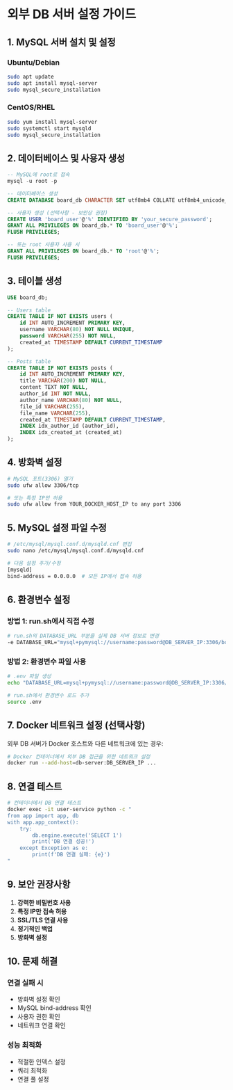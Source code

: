 # 외부 DB 서버 설정 가이드

## 1. MySQL 서버 설치 및 설정

### Ubuntu/Debian
```bash
sudo apt update
sudo apt install mysql-server
sudo mysql_secure_installation
```

### CentOS/RHEL
```bash
sudo yum install mysql-server
sudo systemctl start mysqld
sudo mysql_secure_installation
```

## 2. 데이터베이스 및 사용자 생성

```sql
-- MySQL에 root로 접속
mysql -u root -p

-- 데이터베이스 생성
CREATE DATABASE board_db CHARACTER SET utf8mb4 COLLATE utf8mb4_unicode_ci;

-- 사용자 생성 (선택사항 - 보안상 권장)
CREATE USER 'board_user'@'%' IDENTIFIED BY 'your_secure_password';
GRANT ALL PRIVILEGES ON board_db.* TO 'board_user'@'%';
FLUSH PRIVILEGES;

-- 또는 root 사용자 사용 시
GRANT ALL PRIVILEGES ON board_db.* TO 'root'@'%';
FLUSH PRIVILEGES;
```

## 3. 테이블 생성

```sql
USE board_db;

-- Users table
CREATE TABLE IF NOT EXISTS users (
    id INT AUTO_INCREMENT PRIMARY KEY,
    username VARCHAR(80) NOT NULL UNIQUE,
    password VARCHAR(255) NOT NULL,
    created_at TIMESTAMP DEFAULT CURRENT_TIMESTAMP
);

-- Posts table
CREATE TABLE IF NOT EXISTS posts (
    id INT AUTO_INCREMENT PRIMARY KEY,
    title VARCHAR(200) NOT NULL,
    content TEXT NOT NULL,
    author_id INT NOT NULL,
    author_name VARCHAR(80) NOT NULL,
    file_id VARCHAR(255),
    file_name VARCHAR(255),
    created_at TIMESTAMP DEFAULT CURRENT_TIMESTAMP,
    INDEX idx_author_id (author_id),
    INDEX idx_created_at (created_at)
);
```

## 4. 방화벽 설정

```bash
# MySQL 포트(3306) 열기
sudo ufw allow 3306/tcp

# 또는 특정 IP만 허용
sudo ufw allow from YOUR_DOCKER_HOST_IP to any port 3306
```

## 5. MySQL 설정 파일 수정

```bash
# /etc/mysql/mysql.conf.d/mysqld.cnf 편집
sudo nano /etc/mysql/mysql.conf.d/mysqld.cnf

# 다음 설정 추가/수정
[mysqld]
bind-address = 0.0.0.0  # 모든 IP에서 접속 허용
```

## 6. 환경변수 설정

### 방법 1: run.sh에서 직접 수정
```bash
# run.sh의 DATABASE_URL 부분을 실제 DB 서버 정보로 변경
-e DATABASE_URL="mysql+pymysql://username:password@DB_SERVER_IP:3306/board_db" \
```

### 방법 2: 환경변수 파일 사용
```bash
# .env 파일 생성
echo "DATABASE_URL=mysql+pymysql://username:password@DB_SERVER_IP:3306/board_db" > .env

# run.sh에서 환경변수 로드 추가
source .env
```

## 7. Docker 네트워크 설정 (선택사항)

외부 DB 서버가 Docker 호스트와 다른 네트워크에 있는 경우:

```bash
# Docker 컨테이너에서 외부 DB 접근을 위한 네트워크 설정
docker run --add-host=db-server:DB_SERVER_IP ...
```

## 8. 연결 테스트

```bash
# 컨테이너에서 DB 연결 테스트
docker exec -it user-service python -c "
from app import app, db
with app.app_context():
    try:
        db.engine.execute('SELECT 1')
        print('DB 연결 성공!')
    except Exception as e:
        print(f'DB 연결 실패: {e}')
"
```

## 9. 보안 권장사항

1. **강력한 비밀번호 사용**
2. **특정 IP만 접속 허용**
3. **SSL/TLS 연결 사용**
4. **정기적인 백업**
5. **방화벽 설정**

## 10. 문제 해결

### 연결 실패 시
- 방화벽 설정 확인
- MySQL bind-address 확인
- 사용자 권한 확인
- 네트워크 연결 확인

### 성능 최적화
- 적절한 인덱스 설정
- 쿼리 최적화
- 연결 풀 설정
